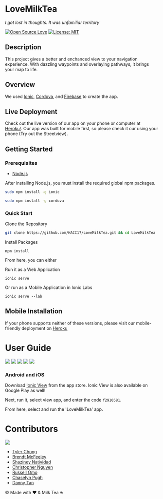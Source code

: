 # LoveMilkTea
_I got lost in thoughts. It was unfamiliar territory_

[![Open Source Love](https://badges.frapsoft.com/os/v2/open-source.png?v=103)](https://github.com/ellerbrock/open-source-badges/)
[![License: MIT](https://img.shields.io/badge/License-MIT-yellow.svg)](https://opensource.org/licenses/MIT)

## Description
This project gives a better and enchanced view to your navigation experience. With dazzling waypoints and overlaying pathways, it brings your map to life.

## Overview
We used [Ionic](https://ionicframework.com/), [Cordova](https://cordova.apache.org/), and [Firebase](https://firebase.google.com/) to create the app.

## Live Deployment
Check out the live version of our app on your phone or computer at [Heroku!](https://lovemilktea.herokuapp.com). Our app was built for mobile first, so please check it our using your phone (Try out the Streetview).

## Getting Started

### Prerequisites
- [Node.js](https://nodejs.org/en/download/)

After installing Node.js, you must install the required global npm packages.

```bash
sudo npm install -g ionic
```

```bash
sudo npm install -g cordova
```

### Quick Start

Clone the Repository
```bash
git clone https://github.com/HACC17/LoveMilkTea.git && cd LoveMilkTea
```
Install Packages
```
npm install
```

From here, you can either

Run it as a Web Application
```
ionic serve
```
Or run as a Mobile Application in Ionic Labs
```
ionic serve --lab
```

## Mobile Installation

If your phone supports neither of these versions, please visit our mobile-friendly deployment on [Heroku](https://lovemilktea.herokuapp.com)



# User Guide

<img src="../LoveMilkTea/img/paradise-palms-info_iphone7plussilver_portrait.png">
<img src="../LoveMilkTea/img/paradise-palms-marker_iphone7plussilver_portrait.png">
<img src="../LoveMilkTea/img/paradise-palms-route_iphone7plussilver_portrait.png">
<img src="../LoveMilkTea/img/paradise-palms-street-view_iphone7plussilver_portrait.png">
<img src="../LoveMilkTea/img/qlc-street-view_iphone7plussilver_portrait.png">

### Android and iOS

Download [Ionic View](https://itunes.apple.com/us/app/ionic-view/id849930087?mt=8) from the app store.
Ionic View is also available on Google Play as well!

Next, run it, select view app, and enter the code `f2910581`.

From here, select and run the 'LoveMilkTea' app.

# Contributors

<img src="../img/team01.png">

* [Tyler Chong](https://github.com/Viltaria)
* [Brendt McFeeley](https://github.com/brendtmcfeeley)
* [Shaziney Natividad](https://github.com/shaziney)
* [Christopher Nguyen](https://github.com/chrisnguyenhi)
* [Russell Omo](https://github.com/russellomo)
* [Chaselyn Pugh](https://github.com/cepugh)
* [Danny Tan](https://github.com/dannytan)


© Made with :heart: & Milk Tea ☕



